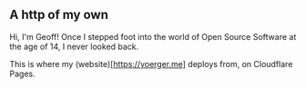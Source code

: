 ## A http of my own
Hi, I'm Geoff!  Once I stepped foot into the world of Open Source Software at the age of 14, I never looked back.

This is where my (website)[https://yoerger.me] deploys from, on Cloudflare Pages.
